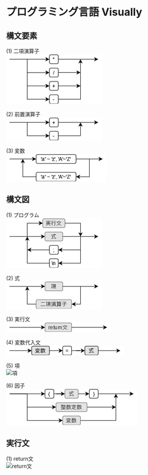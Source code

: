 # プログラミング言語 Visually

## 構文要素

(1) 二項演算子  
![二項演算子](SyntaxDiagram/%E4%BA%8C%E9%A0%85%E6%BC%94%E7%AE%97%E5%AD%90.png)

(2) 前置演算子  
![前置演算子](SyntaxDiagram/%E5%89%8D%E7%BD%AE%E6%BC%94%E7%AE%97%E5%AD%90.png)

(3) 変数  
![変数](SyntaxDiagram/%E5%A4%89%E6%95%B0.png)

## 構文図

(1) プログラム  
![プログラム](SyntaxDiagram/%E3%83%97%E3%83%AD%E3%82%B0%E3%83%A9%E3%83%A0.png)

(2) 式  
![式](SyntaxDiagram/%E5%BC%8F.png)

(3) 実行文  
![実行文](SyntaxDiagram/%E5%AE%9F%E8%A1%8C%E6%96%87.png)

(4) 変数代入文  
![変数代入文](SyntaxDiagram/%E5%A4%89%E6%95%B0%E4%BB%A3%E5%85%A5.png)

(5) 項  
![項](SyntaxDiagram/%E9%A0%85.png)

(6) 因子  
![因子](SyntaxDiagram/%E5%9B%A0%E5%AD%90.png)

## 実行文

(1) return文  
![return文](SyntaxDiagram/return%E6%96%87.png)
